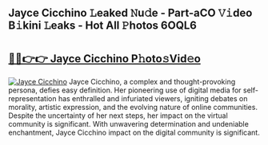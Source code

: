 ## Jayce Cicchino 𝙻eaked 𝙽u𝚍e - Part-aCO 𝚅𝚒deo B𝚒kini 𝙻eaks - Hot All 𝙿hotos 6OQL6

# <h2><a href="http://ld5b3qu.urlbe.top/?page=Jayce+Cicchino">🔗🔗👉👉 Jayce Cicchino P𝚑oto𝚜Vid𝚎o</a></h2>

[![Jayce Cicchino](https://i.imgur.com/eBuTRDB.gif)](http://ld5b3qu.urlbe.top/?page=Jayce+Cicchino)
Jayce Cicchino, a complex and thought-provoking persona, defies easy definition. Her pioneering use of digital media for self-representation has enthralled and infuriated viewers, igniting debates on morality, artistic expression, and the evolving nature of online communities. Despite the uncertainty of her next steps, her impact on the virtual community is significant. With unwavering determination and undeniable enchantment, Jayce Cicchino impact on the digital community is significant.
